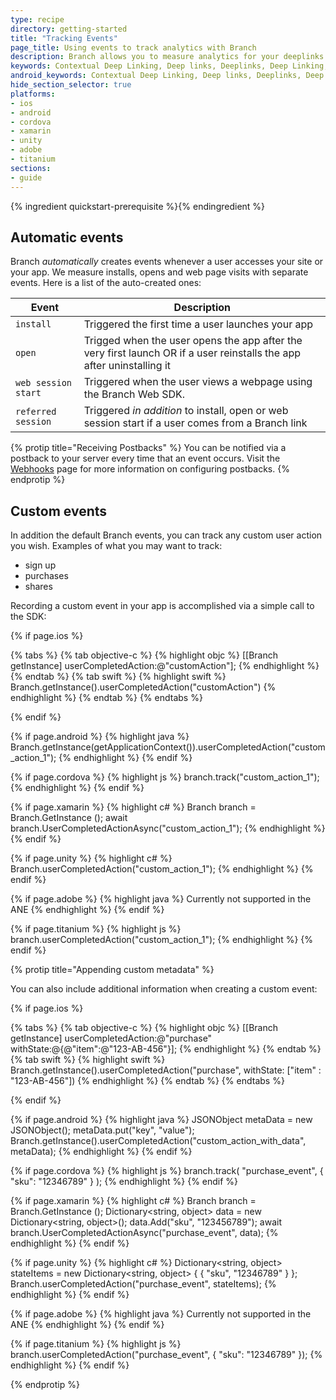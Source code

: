 ```yaml
---
type: recipe
directory: getting-started
title: "Tracking Events"
page_title: Using events to track analytics with Branch
description: Branch allows you to measure analytics for your deeplinks. Track install attribution, measure marketing channels and ad campaigns.
keywords: Contextual Deep Linking, Deep links, Deeplinks, Deep Linking, Deeplinking, Deferred Deep Linking, Deferred Deeplinking, Google App Indexing, Google App Invites, Apple Universal Links, Apple Spotlight Search, Facebook App Links, AppLinks, Deepviews, Deep views, Attribution, Analytics, Dashboard, App Install, App Open, Conversion, iOS, objective-c, swift
android_keywords: Contextual Deep Linking, Deep links, Deeplinks, Deep Linking, Deeplinking, Deferred Deep Linking, Deferred Deeplinking, Google App Indexing, Google App Invites, Apple Universal Links, Apple Spotlight Search, Facebook App Links, AppLinks, Deepviews, Deep views, Attribution, Analytics, Dashboard, App Install, App Open, Conversion, Android
hide_section_selector: true
platforms:
- ios
- android
- cordova
- xamarin
- unity
- adobe
- titanium
sections:
- guide
---
```


{% ingredient quickstart-prerequisite %}{% endingredient %}

## Automatic events

Branch _automatically_ creates events whenever a user accesses your site or your app. We measure installs, opens and web page visits with separate events. Here is a list of the auto-created ones:

| Event | Description
| --- | ---
| `install` | Triggered the first time a user launches your app
| `open` | Trigged when the user opens the app after the very first launch OR if a user reinstalls the app after uninstalling it
| `web session start` | Triggered when the user views a webpage using the Branch Web SDK.
| `referred session` | Triggered _in addition_ to install, open or web session start if a user comes from a Branch link

{% protip title="Receiving Postbacks" %}
You can be notified via a postback to your server every time that an event occurs. Visit the [Webhooks](/getting-started/webhooks/) page for more information on configuring postbacks.
{% endprotip %}

## Custom events

In addition the default Branch events, you can track any custom user action you wish. Examples of what you may want to track:

- sign up
- purchases
- shares

Recording a custom event in your app is accomplished via a simple call to the SDK:

{% if page.ios %}

{% tabs %}
{% tab objective-c %}
{% highlight objc %}
[[Branch getInstance] userCompletedAction:@"customAction"];
{% endhighlight %}
{% endtab %}
{% tab swift %}
{% highlight swift %}
Branch.getInstance().userCompletedAction("customAction")
{% endhighlight %}
{% endtab %}
{% endtabs %}

{% endif %}
<!--- /iOS -->

{% if page.android %}
{% highlight java %}
Branch.getInstance(getApplicationContext()).userCompletedAction("custom_action_1");
{% endhighlight %}
{% endif %}
<!--- /Android -->

{% if page.cordova %}
{% highlight js %}
branch.track("custom_action_1");
{% endhighlight %}
{% endif %}

{% if page.xamarin %}
{% highlight c# %}
Branch branch = Branch.GetInstance ();
await branch.UserCompletedActionAsync("custom_action_1");
{% endhighlight %}
{% endif %}

{% if page.unity %}
{% highlight c# %}
Branch.userCompletedAction("custom_action_1");
{% endhighlight %}
{% endif %}

{% if page.adobe %}
{% highlight java %}
Currently not supported in the ANE
{% endhighlight %}
{% endif %}

{% if page.titanium %}
{% highlight js %}
branch.userCompletedAction("custom_action_1");
{% endhighlight %}
{% endif %}

{% protip title="Appending custom metadata" %}

You can also include additional information when creating a custom event:

{% if page.ios %}

{% tabs %}
{% tab objective-c %}
{% highlight objc %}
[[Branch getInstance] userCompletedAction:@"purchase" withState:@{@"item":@"123-AB-456"}];
{% endhighlight %}
{% endtab %}
{% tab swift %}
{% highlight swift %}
Branch.getInstance().userCompletedAction("purchase", withState: ["item" : "123-AB-456"])
{% endhighlight %}
{% endtab %}
{% endtabs %}

{% endif %}
<!--- /iOS -->

{% if page.android %}
{% highlight java %}
JSONObject metaData = new JSONObject();
metaData.put("key", "value");
Branch.getInstance().userCompletedAction("custom_action_with_data", metaData);
{% endhighlight %}
{% endif %}
<!--- /Android -->

{% if page.cordova %}
{% highlight js %}
branch.track(
    "purchase_event",
    {
    	"sku": "12346789"
	}
);
{% endhighlight %}
{% endif %}

{% if page.xamarin %}
{% highlight c# %}
Branch branch = Branch.GetInstance ();
Dictionary<string, object> data = new Dictionary<string, object>();
data.Add("sku", "123456789");
await branch.UserCompletedActionAsync("purchase_event", data);
{% endhighlight %}
{% endif %}

{% if page.unity %}
{% highlight c# %}
Dictionary<string, object> stateItems = new Dictionary<string, object>
{
    { "sku", "12346789" }
};
Branch.userCompletedAction("purchase_event", stateItems);
{% endhighlight %}
{% endif %}

{% if page.adobe %}
{% highlight java %}
Currently not supported in the ANE
{% endhighlight %}
{% endif %}

{% if page.titanium %}
{% highlight js %}
branch.userCompletedAction("purchase_event", {
	"sku": "12346789"
});
{% endhighlight %}
{% endif %}

{% endprotip %}
